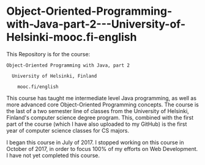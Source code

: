 # Object-Oriented-Programming-with-Java-part-2---University-of-Helsinki-mooc.fi-english

This Repository is for the course:

    Object-Oriented Programming with Java, part 2 

      University of Helsinki, Finland

        mooc.fi/english
   
This course has taught me intermediate level Java programming, as well as more advanced core Object-Oriented Programming concepts. The course is the last of a two semester line of classes from the University of Helsinki, Finland's computer science degree program. This, combined with the first part of the course (which I have also uploaded to my GitHub) is the first year of computer science classes for CS majors.

I began this course in July of 2017. I stopped working on this course in October of 2017, in order to focus 100% of my efforts on Web Development. I have not yet completed this course.
